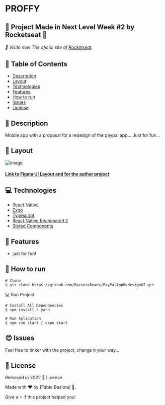 # PROFFY 

## 🚀 Project Made in Next Level Week #2 by Rocketseat 💜
###### 🚀 Visite now The oficial site of [Rocketseat](https://rocketseat.com.br/).
## 📌 Table of Contents
- [Description](#pushpin-description)
- [Layout](#flower_playing_cards-layout)
- [Technologies](#computer-technologies)
- [Features](#rocket-features)
- [How to run](#construction_worker-how-to-run)
- [Issues](#heart_eyes-issues)
- [License](#closed_book-license)
## :pushpin: Description
Mobile app with a proposal for a redesign of the paypal app...
Just for fun...
## :flower_playing_cards: Layout
![image](https://user-images.githubusercontent.com/48324076/173602086-050bc627-a273-4a98-8256-67094edded51.png)
#### [Link to Figma UI Layout and for the author project](https://www.figma.com/@arashrq)
## :computer: Technologies 
- [React Native](https://reactnative.dev/)
- [Expo](https://expo.dev/)
- [Typescript](https://www.typescriptlang.org/)
- [React Native Reanimated 2](https://docs.swmansion.com/react-native-reanimated/)
- [Styled Components](https://styled-components.com/)

## :rocket: Features
- just for fun!

## :construction_worker: How to run

```
# Clone
$ git clone https://github.com/BaziotaBeans/PayPalAppRedesignUI.git
```

💻 Run Project

```
# Install All Dependencies
$ npm install / yarn

# Run Aplication
$ npm run start / expo start

```

## :heart_eyes: Issues

Feel free to tinker with the project, change it your way...

## :closed_book: License

Released in 2022 📕 License

Made with ❤ by [Fábio Baziota] 🚀.

Give a ⭐️ if this project helped you! 
